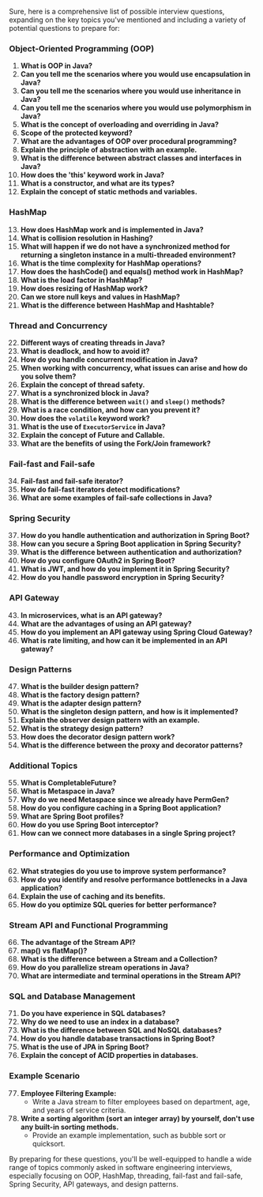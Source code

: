 Sure, here is a comprehensive list of possible interview questions, expanding on the key topics you've mentioned and including a variety of potential questions to prepare for:

### Object-Oriented Programming (OOP)

1. **What is OOP in Java?**
2. **Can you tell me the scenarios where you would use encapsulation in Java?**
3. **Can you tell me the scenarios where you would use inheritance in Java?**
4. **Can you tell me the scenarios where you would use polymorphism in Java?**
5. **What is the concept of overloading and overriding in Java?**
6. **Scope of the protected keyword?**
7. **What are the advantages of OOP over procedural programming?**
8. **Explain the principle of abstraction with an example.**
9. **What is the difference between abstract classes and interfaces in Java?**
10. **How does the 'this' keyword work in Java?**
11. **What is a constructor, and what are its types?**
12. **Explain the concept of static methods and variables.**

### HashMap

13. **How does HashMap work and is implemented in Java?**
14. **What is collision resolution in Hashing?**
15. **What will happen if we do not have a synchronized method for returning a singleton instance in a multi-threaded environment?**
16. **What is the time complexity for HashMap operations?**
17. **How does the hashCode() and equals() method work in HashMap?**
18. **What is the load factor in HashMap?**
19. **How does resizing of HashMap work?**
20. **Can we store null keys and values in HashMap?**
21. **What is the difference between HashMap and Hashtable?**

### Thread and Concurrency

22. **Different ways of creating threads in Java?**
23. **What is deadlock, and how to avoid it?**
24. **How do you handle concurrent modification in Java?**
25. **When working with concurrency, what issues can arise and how do you solve them?**
26. **Explain the concept of thread safety.**
27. **What is a synchronized block in Java?**
28. **What is the difference between `wait()` and `sleep()` methods?**
29. **What is a race condition, and how can you prevent it?**
30. **How does the `volatile` keyword work?**
31. **What is the use of `ExecutorService` in Java?**
32. **Explain the concept of Future and Callable.**
33. **What are the benefits of using the Fork/Join framework?**

### Fail-fast and Fail-safe

34. **Fail-fast and fail-safe iterator?**
35. **How do fail-fast iterators detect modifications?**
36. **What are some examples of fail-safe collections in Java?**

### Spring Security

37. **How do you handle authentication and authorization in Spring Boot?**
38. **How can you secure a Spring Boot application in Spring Security?**
39. **What is the difference between authentication and authorization?**
40. **How do you configure OAuth2 in Spring Boot?**
41. **What is JWT, and how do you implement it in Spring Security?**
42. **How do you handle password encryption in Spring Security?**

### API Gateway

43. **In microservices, what is an API gateway?**
44. **What are the advantages of using an API gateway?**
45. **How do you implement an API gateway using Spring Cloud Gateway?**
46. **What is rate limiting, and how can it be implemented in an API gateway?**

### Design Patterns

47. **What is the builder design pattern?**
48. **What is the factory design pattern?**
49. **What is the adapter design pattern?**
50. **What is the singleton design pattern, and how is it implemented?**
51. **Explain the observer design pattern with an example.**
52. **What is the strategy design pattern?**
53. **How does the decorator design pattern work?**
54. **What is the difference between the proxy and decorator patterns?**

### Additional Topics

55. **What is CompletableFuture?**
56. **What is Metaspace in Java?**
57. **Why do we need Metaspace since we already have PermGen?**
58. **How do you configure caching in a Spring Boot application?**
59. **What are Spring Boot profiles?**
60. **How do you use Spring Boot interceptor?**
61. **How can we connect more databases in a single Spring project?**

### Performance and Optimization

62. **What strategies do you use to improve system performance?**
63. **How do you identify and resolve performance bottlenecks in a Java application?**
64. **Explain the use of caching and its benefits.**
65. **How do you optimize SQL queries for better performance?**

### Stream API and Functional Programming

66. **The advantage of the Stream API?**
67. **map() vs flatMap()?**
68. **What is the difference between a Stream and a Collection?**
69. **How do you parallelize stream operations in Java?**
70. **What are intermediate and terminal operations in the Stream API?**

### SQL and Database Management

71. **Do you have experience in SQL databases?**
72. **Why do we need to use an index in a database?**
73. **What is the difference between SQL and NoSQL databases?**
74. **How do you handle database transactions in Spring Boot?**
75. **What is the use of JPA in Spring Boot?**
76. **Explain the concept of ACID properties in databases.**

### Example Scenario

77. **Employee Filtering Example:**
    - Write a Java stream to filter employees based on department, age, and years of service criteria.
78. **Write a sorting algorithm (sort an integer array) by yourself, don't use any built-in sorting methods.**
    - Provide an example implementation, such as bubble sort or quicksort.

By preparing for these questions, you'll be well-equipped to handle a wide range of topics commonly asked in software engineering interviews, especially focusing on OOP, HashMap, threading, fail-fast and fail-safe, Spring Security, API gateways, and design patterns.

